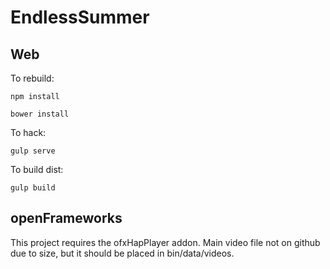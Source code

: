 # EndlessSummer

## Web

To rebuild:

```npm install```

```bower install```

To hack:

```gulp serve```

To build dist:

```gulp build```

## openFrameworks

This project requires the ofxHapPlayer addon. Main video file not on github due to size, but it should be placed in bin/data/videos. 
